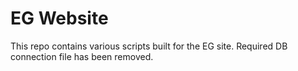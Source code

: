 EG Website
========
This repo contains various scripts built for the EG site.  Required DB connection file has been removed.
